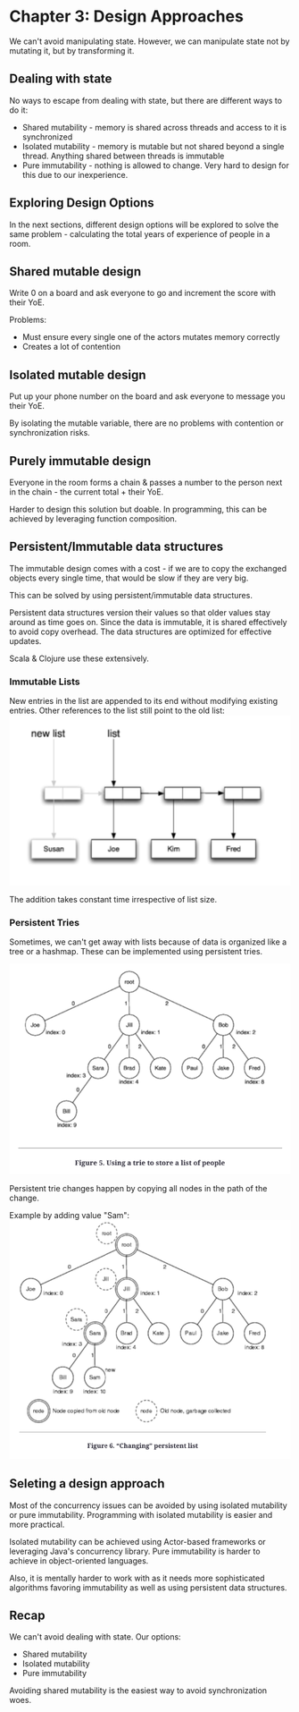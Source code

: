 # Chapter 3: Design Approaches
We can't avoid manipulating state. However, we can manipulate state not by mutating it, but by transforming it.

## Dealing with state
No ways to escape from dealing with state, but there are different ways to do it:
 * Shared mutability - memory is shared across threads and access to it is synchronized
 * Isolated mutability - memory is mutable but not shared beyond a single thread. Anything shared between threads is immutable
 * Pure immutability - nothing is allowed to change. Very hard to design for this due to our inexperience.

## Exploring Design Options
In the next sections, different design options will be explored to solve the same problem - calculating the total years of experience of people in a room.

## Shared mutable design
Write 0 on a board and ask everyone to go and increment the score with their YoE.

Problems:
 * Must ensure every single one of the actors mutates memory correctly
 * Creates a lot of contention

## Isolated mutable design
Put up your phone number on the board and ask everyone to message you their YoE.

By isolating the mutable variable, there are no problems with contention or synchronization risks.

## Purely immutable design
Everyone in the room forms a chain & passes a number to the person next in the chain - the current total + their YoE.

Harder to design this solution but doable. In programming, this can be achieved by leveraging function composition.

## Persistent/Immutable data structures
The immutable design comes with a cost - if we are to copy the exchanged objects every single time, that would be slow if they are very big.

This can be solved by using persistent/immutable data structures.

Persistent data structures version their values so that older values stay around as time goes on.
Since the data is immutable, it is shared effectively to avoid copy overhead. The data structures are optimized for effective updates.

Scala & Clojure use these extensively.

### Immutable Lists
New entries in the list are appended to its end without modifying existing entries. Other references to the list still point to the old list:
![Immutable list](images/immutable-list.png)

The addition takes constant time irrespective of list size.

### Persistent Tries
Sometimes, we can't get away with lists because of data is organized like a tree or a hashmap.
These can be implemented using persistent tries.

![Persistent trie example](images/persistent-trie-example.png)

Persistent trie changes happen by copying all nodes in the path of the change.

Example by adding value "Sam":
![Persistent trie change](images/persistent-trie-change.png)

## Seleting a design approach
Most of the concurrency issues can be avoided by using isolated mutability or pure immutability.
Programming with isolated mutability is easier and more practical.

Isolated mutability can be achieved using Actor-based frameworks or leveraging Java's concurrency library.
Pure immutability is harder to achieve in object-oriented languages. 

Also, it is mentally harder to work with as it needs more sophisticated algorithms favoring immutability as well as using persistent data structures.

## Recap
We can't avoid dealing with state. Our options:
 * Shared mutability
 * Isolated mutability
 * Pure immutability

Avoiding shared mutability is the easiest way to avoid synchronization woes.
